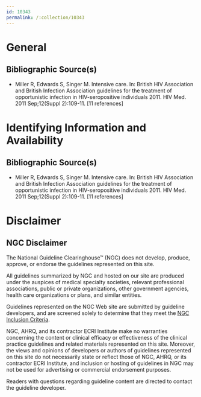 ```yaml
---
id: 10343
permalink: /:collection/10343
---
```


# General

## Bibliographic Source(s)

- Miller R, Edwards S, Singer M. Intensive care. In: British HIV Association and British Infection Association guidelines for the treatment of opportunistic infection in HIV-seropositive individuals 2011. HIV Med. 2011 Sep;12(Suppl 2):109-11. [11 references]

# Identifying Information and Availability

## Bibliographic Source(s)

- Miller R, Edwards S, Singer M. Intensive care. In: British HIV Association and British Infection Association guidelines for the treatment of opportunistic infection in HIV-seropositive individuals 2011. HIV Med. 2011 Sep;12(Suppl 2):109-11. [11 references]

# Disclaimer

## NGC Disclaimer

The National Guideline Clearinghouse™ (NGC) does not develop, produce, approve, or endorse the guidelines represented on this site.

All guidelines summarized by NGC and hosted on our site are produced under the auspices of medical specialty societies, relevant professional associations, public or private organizations, other government agencies, health care organizations or plans, and similar entities.

Guidelines represented on the NGC Web site are submitted by guideline developers, and are screened solely to determine that they meet the [NGC Inclusion Criteria](/help-and-about/summaries/inclusion-criteria).

NGC, AHRQ, and its contractor ECRI Institute make no warranties concerning the content or clinical efficacy or effectiveness of the clinical practice guidelines and related materials represented on this site. Moreover, the views and opinions of developers or authors of guidelines represented on this site do not necessarily state or reflect those of NGC, AHRQ, or its contractor ECRI Institute, and inclusion or hosting of guidelines in NGC may not be used for advertising or commercial endorsement purposes.

Readers with questions regarding guideline content are directed to contact the guideline developer.

